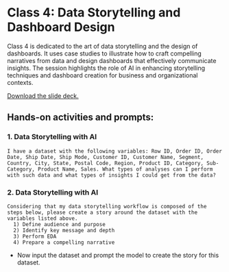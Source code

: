 # Class 4: Data Storytelling and Dashboard Design

Class 4 is dedicated to the art of data storytelling and the design of dashboards. It uses case studies to illustrate how to craft compelling narratives from data and design dashboards that effectively communicate insights. The session highlights the role of AI in enhancing storytelling techniques and dashboard creation for business and organizational contexts.

[Download the slide deck.](./DA2I_Class04_Storytelling_Dashboard.pdf)

## Hands-on activities and prompts:

### 1. Data Storytelling with AI
```
I have a dataset with the following variables: Row ID, Order ID, Order Date, Ship Date, Ship Mode, Customer ID, Customer Name, Segment, Country, City, State, Postal Code, Region, Product ID, Category, Sub-Category, Product Name, Sales. What types of analyses can I perform with such data and what types of insights I could get from the data?
```

### 2. Data Storytelling with AI
```
Considering that my data storytelling workflow is composed of the steps below, please create a story around the dataset with the variables listed above.
  1) Define audience and purpose
  2) Identify key message and depth
  3) Perform EDA
  4) Prepare a compelling narrative
```
- Now input the dataset and prompt the model to create the story for this dataset.
